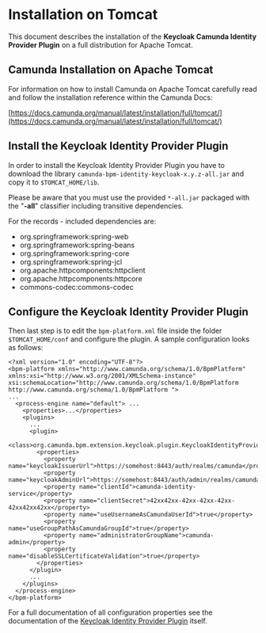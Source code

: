 # Installation on Tomcat
This document describes the installation of the **Keycloak Camunda Identity Provider Plugin** on a full distribution for Apache Tomcat.

## Camunda Installation on Apache Tomcat

For information on how to install Camunda on Apache Tomcat carefully read  and follow the installation reference within the Camunda Docs: 

[https://docs.camunda.org/manual/latest/installation/full/tomcat/](https://docs.camunda.org/manual/latest/installation/full/tomcat/)

## Install the Keycloak Identity Provider Plugin

In order to install the Keycloak Identity Provider Plugin you have to download the library ``camunda-bpm-identity-keycloak-x.y.z-all.jar`` and copy it to ``$TOMCAT_HOME/lib``.

Please be aware that you must use the provided ``*-all.jar`` packaged with the "**-all**" classifier including transitive dependencies.

For the records - included dependencies are:

* org.springframework:spring-web
* org.springframework:spring-beans
* org.springframework:spring-core
* org.springframework:spring-jcl
* org.apache.httpcomponents:httpclient
* org.apache.httpcomponents:httpcore
* commons-codec:commons-codec

## Configure the Keycloak Identity Provider Plugin

Then last step is to edit the ``bpm-platform.xml`` file inside the folder ``$TOMCAT_HOME/conf`` and configure the plugin. A sample configuration looks as follows:

	<?xml version="1.0" encoding="UTF-8"?>
	<bpm-platform xmlns="http://www.camunda.org/schema/1.0/BpmPlatform"
	xmlns:xsi="http://www.w3.org/2001/XMLSchema-instance"
	xsi:schemaLocation="http://www.camunda.org/schema/1.0/BpmPlatform http://www.camunda.org/schema/1.0/BpmPlatform ">
	...
	  <process-engine name="default"> ...
	    <properties>...</properties>
	    <plugins>
	      ...
	      <plugin>
	        <class>org.camunda.bpm.extension.keycloak.plugin.KeycloakIdentityProviderPlugin</class>
	        <properties>
	          <property name="keycloakIssuerUrl">https://somehost:8443/auth/realms/camunda</property>
	          <property name="keycloakAdminUrl">https://somehost:8443/auth/admin/realms/camunda</property>
	          <property name="clientId">camunda-identity-service</property>
	          <property name="clientSecret">42xx42xx-42xx-42xx-42xx-42xx42xx42xx</property>
	          <property name="useUsernameAsCamundaUserId">true</property>
	          <property name="useGroupPathAsCamundaGroupId">true</property>
	          <property name="administratorGroupName">camunda-admin</property>
	          <property name="disableSSLCertificateValidation">true</property>
	        </properties>
	      </plugin>
	      ...
	    </plugins>
	  </process-engine>
	</bpm-platform>

For a full documentation of all configuration properties see the documentation of the [Keycloak Identity Provider Plugin](https://github.com/camunda/camunda-bpm-identity-keycloak) itself.
